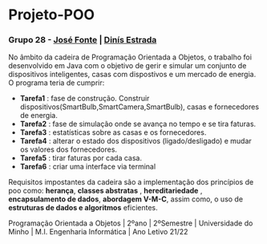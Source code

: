 # Projeto-POO
### Grupo 28 - [José Fonte](https://github.com/josefonte) | [Dinís Estrada](https://github.com/DinisEstrada)

No âmbito da cadeira de Programação Orientada a Objetos, o trabalho foi desenvolvido em Java com o objetivo de gerir e simular um conjunto de dispositivos inteligentes, casas com dispostivos e um mercado de energia. O programa teria de cumprir:

- __Tarefa1__ : fase de construção. Construir dispositivos(SmartBulb,SmartCamera,SmartBulb), casas e fornecedores de energia. 
- __Tarefa2__ : fase de simulação onde se avança no tempo e se tira faturas.
- __Tarefa3__ : estatísticas sobre as casas e os fornecedores.
- __Tarefa4__ : alterar o estado dos dispositivos (ligado/desligado) e mudar os valores dos fornecedores.
- __Tarefa5__ : tirar faturas por cada casa.
- __Tarefa6__ : criar uma interface via terminal

Requisitos impostantes da cadeira são a implementação dos princípios de poo como: __herança__, __classes abstratas__ , __hereditariedade__ , __encapsulamento de dados__, __abordagem V-M-C__, assim como, o uso de __estruturas de dados e algoritmos__ eficientes. 

Programação Orientada a Objetos | 2ºano | 2ºSemestre | Universidade do Minho | M.I. Engenharia Informática | Ano Letivo 21/22

